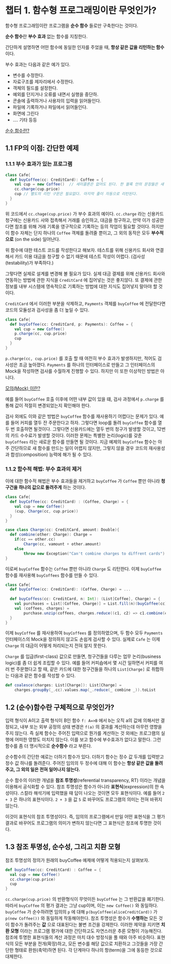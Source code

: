 # 챕터 1. 함수형 프로그래밍이란 무엇인가?

함수형 프로그래밍이란 프로그램을 **순수 함수** 들로만 구축한다는 것이다.

**순수 함수**란 **부수 효과** 없는 함수를 지칭한다.

간단하게 설명하면 어떤 함수에 동일한 인자를 주었을 때, **항상 같은 값을 리턴하는 함수**이다.

부수 효과는 다음과 같은 예가 있다.

* 변수를 수정한다.
* 자료구조를 제자리에서 수정한다.
* 객체의 필드를 설정한다.
* 예외를 던지거나 오류를 내면서 실행을 중단하.
* 콘솔에 출력하거나 사용자의 입력을 읽어들인다.
* 파일에 기록하거나 파일에서 읽어들인다.
* 화면에 그린다
* .... 기타 등등

[순수 함수란?](https://jeong-pro.tistory.com/23)

## 1.1 FP의 이점: 간단한 예제

### 1.1.1 부수 효과가 있는 프로그램

```scala
class Cafe{
  def buyCoffee(cc: CreditCard): Coffee = {
    val cup = new Coffee()	// 세미콜론은 없어도 된다. 한 블록 안의 문장들은 새 줄로 구분된다.
    cc.charge(cup.price)
    cup	// 별도의 리턴 구문은 필요없다. 마지막 줄이 자동으로 리턴된다.
  }
}
```

위 코드에서 `cc.chage(cup.price)` 가 부수 효과의 예이다. `cc.charge` 라는 신용카드 청구에는 신용카드 사와 접촉해서 거래를 승인하고, 대금을 청구하고, 만약 이가 성공한다면 참조를 위해 거래 기록을 영구적으로 기록하는 등의 작업이 필요할 것이다. 하지만 이 함수 자체는 단지 하나의 `Coffee` 객체를 돌려줄 뿐이고, 그 외의 동작은 모두 **부수적으로** (on the side) 일어난다.

위 함수에 대한 테스트 코드를 작성한다고 해보자. 테스트를 위해 신용카드 회사와 연결해서 카드 이용 대금을 청구할 수 없기 때문에 테스트 작성이 어렵다. (검사성(testability)가 부족하다.)

그렇다면 실제로 설계를 변경해 볼 필요가 있다. 실제 대금 결제를 위해 신용카드 회사와 연동하는 방법에 관한 지식을 `CreditCard` 에 집어넣는 것은 좋지않다. 또 결제에 관한 정보를 내부 시스템에 영속적으로 기록하는 방법에 대한 지식도 집어넣지 말아야 할 것이다. 

`CreditCard` 에서 이러한 부분을 삭제하고,  `Payments` 객체를 `buyCoffee` 에 전달한다면 코드의 모듈성과 검사성을 좀 더 높일 수 있다.

```scala
class Cafe{
  def buyCoffee(cc: CreditCard, p: Payments): Coffee = {
    val cup = new Coffee()
    p.charge(cc, cup.price)
    cup
  }
}
```

`p.charge(cc, cup.price)` 를 호출 할 때 여전히 부수 효과가 발생하지만, 적어도 검사성은 조금 높아졌다. `Payments` 를 하나의 인터페이스로 만들고 그 인터페이스의 Mock을 작성하면 검사를 수월하게 진행할 수 있다. 하지만 이 또한 이상적인 방법은 아니다. 

[모의(Mock) 이란?](http://www.incodom.kr/Mock)

예를 들어 `buyCoffee` 호출 이후에 어떤 내부 값이 있을 떄, 검사 과정에서 `p.charge` 를 통해 값이 적절히 변경되었는지 확인해야 한다.

검사 외에도 이와 같은 방법은 `buyCoffee` 함수를 재사용하기 어렵다는 문제가 있다. 예를 들어 커피를 열두 잔 주문한다고 하자. 그렇다면 loop를 돌려 `buyCoffee` 함수를 열두 번 호출하면 될것이다.  그렇다면 신용카드에는 열두 번의 청구가 발생할 것이고, 12번의 카드 수수료가 발생할 것이다. 이러한 문제는 특별한 논리(logic)를 갖춘 `buyCoffees` 라는 새로운 함수를 만들면 될 것이다. 지금 예제의 `buyCoffee` 함수는 아주 간단하므로 새 함수를 만드는 일이 어렵지 않지만, 그렇지 않을 경우 코드의 재사용성과 합성(composition) 능력에 해가 될 수 있다.

### 1.1.2 함수적 해법: 부수 효과의 제거

이에 대한 함수적 해법은 부수 효과들을 제거하고 `buyCoffee` 가 `Coffee` 뿐만 아니라 **청구건을 하나의 값으로 돌려주게** 하는 것이다. 

```scala
class Cafe{
  def buyCoffee(cc: CreditCard) : (Coffee, Charge) = {
    val cup = new Coffee()
    (cup, Charge(cc, cup.price))
  }
}

case class Charge(cc: CreditCard, amount: Double){
  def combine(other: Charge): Charge =
  	if(cc == other.cc)
  		Charge(cc, vamount + other.amount)
  	else 
  		throw new Exception("Can't combine charges to diffrent cards")
}
```

이로써 `buyCoffee` 함수는 `Coffee` 뿐만 아니라 `Charge` 도 리턴한다. 이제 `buyCoffee` 함수를 재사용해 `buyCoffees` 함수를 만들 수 있다.

```scala
class Cafe{
  def buyCoffee(cc: CreditCard): (Coffee, Charge) = ...
  
  def buyCoffess(cc: CreditCard, n: Int): (List[Coffee], Charge) = {
    val purchases = List[(Coffee, Charge)] = List.fill(n)(buyCoffee(cc))
    val (coffees, charges) =
    	purchase.unzip(coffees, charges.reduce((c1, c2) => c1.combine(c2))) 
  }
}
```

이제 `buyCoffee` 를 재사용하여 `buyCoffees` 를 정의하였으며, 두 함수 모두 `Payments` 인터페이스의 Mock을 정의하지 않고도 손쉽게 검사할 수 있다. 실제로 `Cafe` 는 이제 `Charge` 의 대금이 어떻게 처리되는지 전혀 알지 못한다.

`Charge` 를 입급(first-class) 값으로 만들면, 청구건들을 다루는 업무 논리(business logic)를 좀 더 쉽게 조립할 수 있다. 예를 들어 커피숍에서 몇 시간 일하면서 커피를 여러 번 주문했다고 할 때, 같은 카드에 대한 청구건들을 하나의 `List[Charge]` 로 취합하는 다음과 같은 함수를 작성할 수 있다.

```scala
def coalesce(charges: List[Charge]): List[Charge] = 
	charges.groupBy(_.cc).values.map(_.reduce(_ combine _)).toList
```

## 1.2 (순수)함수란 구체적으로 무엇인가?

입력 형식이 A이고 출력 형식이 B인 함수 `f: A=>B` 에서 b는 오직 a의 값에 의해서만 결정되고, 내부 또는 외부 공정의 상태 변경은 `f(a)` 의 결과를 계산하는데 아무런 영향을 주지 않는다. 즉 실제 함수는 주어진 입력으로 뭔가를 계산하는 것 외에는 프로그램의 실행에 어떠한 영향도 미치지 않는다. 이를 보고 함수에 부수효과가 없다고 말한다. 그런 함수를 좀 더 명시적으로 **순수함수** 라고 부른다.

순수함수의 간단한 예로는 더하기 함수가 있다. 더하기 함수는 정수 값 두개를 입력받고 정수 값 하나를 돌려준다. 주어진 임의의 두 정수에 대해 이 함수는 **항상 같은 값을 돌려주고, 그 외의 일은 전혀 일어나지 않는다.** 

순수 함수의 이러한 개념을 **참조 투명성**(referential transparency, RT) 이라는 개념을 이용해서 공식화할 수 있다. 참조 투명성은 함수가 아니라 **표현식**(expression)의 한 속성이다. 스칼라 해석기에 입력했을 때 답이 나오는 것이면 모두 표현식이다. 예를 들어 `2 + 3` 은 하나의 표현식이다. `2 + 3` 을 값 `5` 로 바꾸어도 프로그램의 의미는 전혀 바뀌지 않는다.

이것이 표현식의 참조 투명성이다. 즉, 임의의 프로그램에서 만일 어떤 표현식을 그 평가 결과로 바꾸어도 프로그램의 의미가 변하지 않는다면 그 표현식은 참조에 투명한 것이다.

## 1.3 참조 투명성, 순수성, 그리고 치환 모형

참조 투명성의 정의가 원래의 buyCoffee 예제에 어떻게 적용되는지 살펴보자.

```scala
def buyCoffee(cc: CreditCard) : Coffee = {
  val cup = new Coffee()
  cc.charge(cup.price)
  cup
}
```

`cc.charge(cup.price)` 의 반환형식이 무엇이든 `buyCoffee` 는 그 반환값을 폐기한다. 따라서 `buyCoffee` 의 평가 결과는 그냥 cup이며, 이는 `new Coffee()` 와 동일하다. `buyCoffee` 가 순수하려면 임의의 `p` 에 대해 `p(buyCoffee(aliceCreditCard))` 가 `p(new Coffee())` 와 동일하게 작동해야한다.  참조 투명성은 함수가 **수행하는** 모든 것이 함수가 돌려주는 **값** 으로 대표된다는 불변 조건을 강제한다. 이러한 제약을 지키면 **치환 모형** 이라는 프로그램 평가에 대한 간단하고도 자연스러운 추론 모형이 가능해진다. 참조에 투명한 표현식들의 계산 과정은 마치 대수 방정식을 풀 때와 아주 비슷하다. 표현식의 모든 부분을 전개(확장)하고, 모든 변수를 해당 값으로 치환하고 그것들을 가장 간단한 형태로 환원(축약)하면 된다. 각 단계마다 하나의 항(term)을 그에 동등한 것으로 대체한다. 


